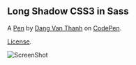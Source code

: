 Long Shadow CSS3 in Sass
------------------------


A [Pen](http://codepen.io/dangvanthanh/pen/Jmzqw) by [Dang Van Thanh](http://codepen.io/dangvanthanh) on [CodePen](http://codepen.io/).

[License](http://codepen.io/dangvanthanh/pen/Jmzqw/license).

![ScreenShot](http://codepen.io/dangvanthanh/pen/Jmzqw/image/large.png)